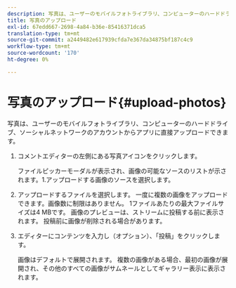 ```yaml
---
description: 写真は、ユーザーのモバイルフォトライブラリ、コンピューターのハードドライブ、ソーシャルネットワークのアカウントからアプリに直接アップロードできます。
title: 写真のアップロード
exl-id: 67edd667-2698-4a84-b36e-85416371dca5
translation-type: tm+mt
source-git-commit: a2449482e617939cfda7e367da34875bf187c4c9
workflow-type: tm+mt
source-wordcount: '170'
ht-degree: 0%

---
```


# 写真のアップロード{#upload-photos}

写真は、ユーザーのモバイルフォトライブラリ、コンピューターのハードドライブ、ソーシャルネットワークのアカウントからアプリに直接アップロードできます。

1. コメントエディターの左側にある写真アイコンをクリックします。

   ファイルピッカーモーダルが表示され、画像の可能なソースのリストが示されます。1.アップロードする画像のソースを選択します。
1. アップロードするファイルを選択します。 一度に複数の画像をアップロードできます。画像数に制限はありません。 1ファイルあたりの最大ファイルサイズは4 MBです。 画像のプレビューは、ストリームに投稿する前に表示されます。 投稿前に画像が削除される場合があります。
1. エディターにコンテンツを入力し（オプション）、「投稿」をクリックします。

   画像はデフォルトで展開されます。 複数の画像がある場合、最初の画像が展開され、その他のすべての画像がサムネールとしてギャラリー表示に表示されます。
